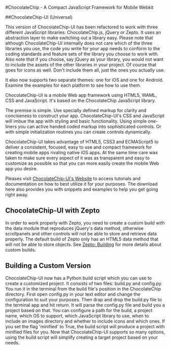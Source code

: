 #ChocolateChip - A Compact JavaScript Framework for Mobile Webkit

##ChocolateChip-UI (Universal)

This version of ChocolateChip-UI has been refactored to work with three different JavaScript libraries: ChocolateChip.js, jQuery or Zepto. It uses an abstraction layer to make switching out a library easy. Please note that although ChocolateChip-UI internally does not care which of the three libraries you use, the code you write for your app needs to conform to the coding standards and feature sets of the library you choose to work with. Also note that if you choose, say jQuery as your library, you would not want to include the assets of the other libraries in your project. Of course that goes for icons as well. Don't include them all, just the ones you actually use.

It also now supports two separate themes: one for iOS and one for Android. Examine the examples for each platform to see how to use them.

ChocolateChip-UI is a mobile Web app framework using HTML5, WAML, CSS and JavaScript. It's based on the ChocolateChip JavaScript library.

The premise is simple. Use specially defined markup for clarity and conciseness to construct your app. ChocolateChip-UI's CSS and JavaScript will imbue the app with styling and basic functionality. Using simple one-liners you can active handed coded markup into sophisticated controls. Or with simple initialization routines you can create controls dynamically.

ChocolateChip-UI takes advantage of HTML5, CSS3 and ECMAScript5 to deliver a consistent, focused, easy to use and compact framework for creating mobile apps rivaling native iOS apps. At the same time care was taken to make sure every aspect of it was as transparent and easy to customize as possible so that you can more easily create the mobile Web app you desire.


Pleases visit [ChocolateChip-UI's Website](http://chocolatechip-ui.com) to access tutorials and documentation on how to best utilize it for your purposes. The download here also provides you with snippets and examples to help you get going right away.

## ChocolateChip-UI with Zepto

In order to work properly with Zepto, you need to create a custom build with the data module that reproduces jQuery's data method, otherwise scrollpanels and other controls will not be able to store and retrieve data properly. The default build of Zepto only has an HTML5 data method that will not be able to store objects. See [Zepto: Building](https://github.com/madrobby/zepto) for more details about custom builds.

## Building a Custom Version

ChocolateChip-UI now has a Python build script which you can use to create a customized project. It consists of two files: build.py and config.py. You run it in the terminal from the build file's position in the ChocolateChip directory. First open config.py in your text editor and change the configuration to suit your purposes. Then drap and drop the build.py file to the terminal app and hit return. It will parse the config.py file and build you a project based on that. You can configure  a path for the build, a project name, which OS to support, which JavaScript library to use, when to include an images directory and whether to include icons and which ones. If you set the flag 'minified' to True, the build script will produce a project with minified files for you. Now that ChocolateChip-UI supports so many options, using the build script will simplify creating a target project based on your needs.